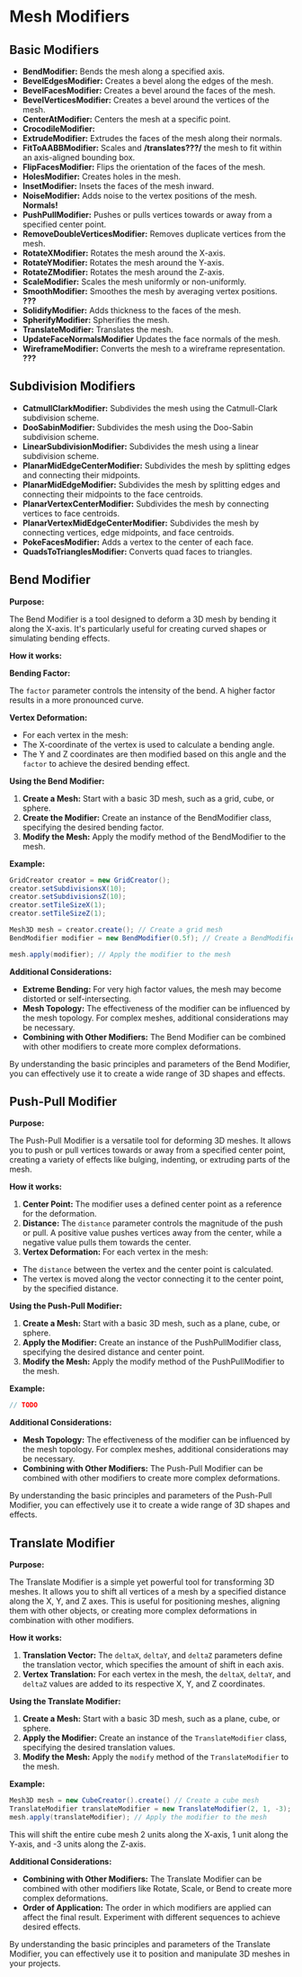# Mesh Modifiers

## Basic Modifiers
* **BendModifier:** Bends the mesh along a specified axis.
* **BevelEdgesModifier:** Creates a bevel along the edges of the mesh.
* **BevelFacesModifier:** Creates a bevel around the faces of the mesh.
* **BevelVerticesModifier:** Creates a bevel around the vertices of the mesh.
* **CenterAtModifier:** Centers the mesh at a specific point.
* **CrocodileModifier:** 
* **ExtrudeModifier:** Extrudes the faces of the mesh along their normals.
* **FitToAABBModifier:** Scales and **/translates???/** the mesh to fit within an axis-aligned bounding box.
* **FlipFacesModifier:** Flips the orientation of the faces of the mesh.
* **HolesModifier:** Creates holes in the mesh.
* **InsetModifier:** Insets the faces of the mesh inward.
* **NoiseModifier:** Adds noise to the vertex positions of the mesh. **Normals!**
* **PushPullModifier:** Pushes or pulls vertices towards or away from a specified center point.
* **RemoveDoubleVerticesModifier:** Removes duplicate vertices from the mesh.
* **RotateXModifier:** Rotates the mesh around the X-axis.
* **RotateYModifier:** Rotates the mesh around the Y-axis.
* **RotateZModifier:** Rotates the mesh around the Z-axis.
* **ScaleModifier:** Scales the mesh uniformly or non-uniformly.
* **SmoothModifier:** Smoothes the mesh by averaging vertex positions. **???**
* **SolidifyModifier:** Adds thickness to the faces of the mesh.
* **SpherifyModifier:** Spherifies the mesh.
* **TranslateModifier:** Translates the mesh.
* **UpdateFaceNormalsModifier** Updates the face normals of the mesh.
* **WireframeModifier:** Converts the mesh to a wireframe representation. **???**

## Subdivision Modifiers
* **CatmullClarkModifier:** Subdivides the mesh using the Catmull-Clark subdivision scheme.
* **DooSabinModifier:** Subdivides the mesh using the Doo-Sabin subdivision scheme.
* **LinearSubdivisionModifier:** Subdivides the mesh using a linear subdivision scheme.
* **PlanarMidEdgeCenterModifier:** Subdivides the mesh by splitting edges and connecting their midpoints.
* **PlanarMidEdgeModifier:** Subdivides the mesh by splitting edges and connecting their midpoints to the face centroids.
* **PlanarVertexCenterModifier:** Subdivides the mesh by connecting vertices to face centroids.
* **PlanarVertexMidEdgeCenterModifier:** Subdivides the mesh by connecting vertices, edge midpoints, and face centroids.
* **PokeFacesModifier:** Adds a vertex to the center of each face.
* **QuadsToTrianglesModifier:** Converts quad faces to triangles.

## Bend Modifier

**Purpose:**

The Bend Modifier is a tool designed to deform a 3D mesh by bending it along the X-axis. It's particularly useful for creating curved shapes or simulating bending effects.

**How it works:**

**Bending Factor:**

The ```factor``` parameter controls the intensity of the bend. A higher factor results in a more pronounced curve.

**Vertex Deformation:**

* For each vertex in the mesh:
* The X-coordinate of the vertex is used to calculate a bending angle.
* The Y and Z coordinates are then modified based on this angle and the ```factor``` to achieve the desired bending effect.

**Using the Bend Modifier:**

1. **Create a Mesh:** Start with a basic 3D mesh, such as a grid, cube, or sphere.
2. **Create the Modifier:** Create an instance of the BendModifier class, specifying the desired bending factor.
3. **Modify the Mesh:** Apply the modify method of the BendModifier to the mesh.

**Example:**

```java
GridCreator creator = new GridCreator();
creator.setSubdivisionsX(10);
creator.setSubdivisionsZ(10);
creator.setTileSizeX(1);
creator.setTileSizeZ(1);

Mesh3D mesh = creator.create(); // Create a grid mesh
BendModifier modifier = new BendModifier(0.5f); // Create a BendModifier with a factor of 0.5

mesh.apply(modifier); // Apply the modifier to the mesh
```

**Additional Considerations:**

* **Extreme Bending:** For very high factor values, the mesh may become distorted or self-intersecting.
* **Mesh Topology:** The effectiveness of the modifier can be influenced by the mesh topology. For complex meshes, additional considerations may be necessary.
* **Combining with Other Modifiers:** The Bend Modifier can be combined with other modifiers to create more complex deformations.

By understanding the basic principles and parameters of the Bend Modifier, you can effectively use it to create a wide range of 3D shapes and effects.

## Push-Pull Modifier

**Purpose:**

The Push-Pull Modifier is a versatile tool for deforming 3D meshes. It allows you to push or pull vertices towards or away 
from a specified center point, creating a variety of effects like bulging, indenting, or extruding parts of the mesh.

**How it works:**

1. **Center Point:** The modifier uses a defined center point as a reference for the deformation.
2. **Distance:** The ```distance``` parameter controls the magnitude of the push or pull. A positive value pushes vertices away from the center, while a negative value pulls them towards the center.
3. **Vertex Deformation:** For each vertex in the mesh:
* The ```distance``` between the vertex and the center point is calculated.
* The vertex is moved along the vector connecting it to the center point, by the specified distance.

**Using the Push-Pull Modifier:**

1. **Create a Mesh:** Start with a basic 3D mesh, such as a plane, cube, or sphere.
2. **Apply the Modifier:** Create an instance of the PushPullModifier class, specifying the desired distance and center point.
3. **Modify the Mesh:** Apply the modify method of the PushPullModifier to the mesh.

**Example:**

```java
// TODO
```

**Additional Considerations:**

* **Mesh Topology:** The effectiveness of the modifier can be influenced by the mesh topology. For complex meshes, additional considerations may be necessary.
* **Combining with Other Modifiers:** The Push-Pull Modifier can be combined with other modifiers to create more complex deformations.

By understanding the basic principles and parameters of the Push-Pull Modifier, you can effectively use it to create a wide range of 3D shapes and effects.

## Translate Modifier

**Purpose:**

The Translate Modifier is a simple yet powerful tool for transforming 3D meshes. It allows you to shift all vertices of a mesh by a specified distance along the X, Y, and Z axes. This is useful for positioning meshes, aligning them with other objects, or creating more complex deformations in combination with other modifiers.

**How it works:**

1. **Translation Vector:** The `deltaX`, `deltaY`, and `deltaZ` parameters define the translation vector, which specifies the amount of shift in each axis.
2. **Vertex Translation:** For each vertex in the mesh, the `deltaX`, `deltaY`, and `deltaZ` values are added to its respective X, Y, and Z coordinates.

**Using the Translate Modifier:**

1. **Create a Mesh:** Start with a basic 3D mesh, such as a plane, cube, or sphere.
2. **Apply the Modifier:** Create an instance of the `TranslateModifier` class, specifying the desired translation values.
3. **Modify the Mesh:** Apply the `modify` method of the `TranslateModifier` to the mesh.

**Example:**

```java
Mesh3D mesh = new CubeCreator().create() // Create a cube mesh
TranslateModifier translateModifier = new TranslateModifier(2, 1, -3); // Create a TranslateModifier with a translation of (2, 1, -3)
mesh.apply(translateModifier); // Apply the modifier to the mesh
```

This will shift the entire cube mesh 2 units along the X-axis, 1 unit along the Y-axis, and -3 units along the Z-axis.

**Additional Considerations:**

* **Combining with Other Modifiers:** The Translate Modifier can be combined with other modifiers like Rotate, Scale, or Bend to create more complex deformations.
* **Order of Application:** The order in which modifiers are applied can affect the final result. Experiment with different sequences to achieve desired effects.

By understanding the basic principles and parameters of the Translate Modifier, you can effectively use it to position and manipulate 3D meshes in your projects.

